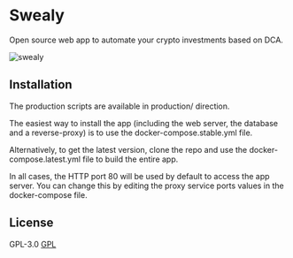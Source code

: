 # Swealy

Open source web app to automate your crypto investments based on DCA.

![swealy](https://github.com/jessy-bgl/swealy/blob/main/docs/swealy-dashboard.png)

## Installation

The production scripts are available in production/ direction.

The easiest way to install the app (including the web server, the database and a reverse-proxy) is to use the docker-compose.stable.yml file.

Alternatively, to get the latest version, clone the repo and use the docker-compose.latest.yml file to build the entire app.

In all cases, the HTTP port 80 will be used by default to access the app server. You can change this by editing the proxy service ports values in the docker-compose file.

## License

GPL-3.0
[GPL](https://choosealicense.com/licenses/gpl-3.0/)
